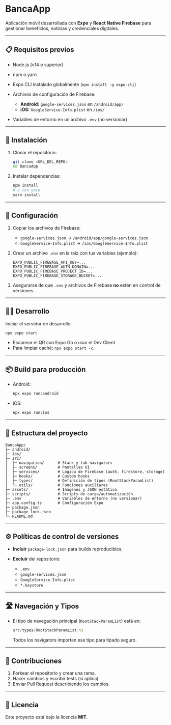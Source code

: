 # BancaApp

Aplicación móvil desarrollada con **Expo** y **React Native Firebase** para gestionar beneficios, noticias y credenciales digitales.

---

## 📋 Requisitos previos

* Node.js (v14 o superior)
* npm o yarn
* Expo CLI instalado globalmente (`npm install -g expo-cli`)
* Archivos de configuración de Firebase:

  * **Android:** `google-services.json` en `/android/app/`
  * **iOS:** `GoogleService-Info.plist` en `/ios/`
* Variables de entorno en un archivo `.env` (no versionar)

---

## 🚀 Instalación

1. Clonar el repositorio:

   ```bash
   git clone <URL_DEL_REPO>
   cd BancaApp
   ```
2. Instalar dependencias:

   ```bash
   npm install
   # o con yarn
   yarn install
   ```

---

## 🔧 Configuración

1. Copiar los archivos de Firebase:

   * `google-services.json` → `/android/app/google-services.json`
   * `GoogleService-Info.plist` → `/ios/GoogleService-Info.plist`
2. Crear un archivo `.env` en la raíz con tus variables (ejemplo):

   ```env
   EXPO_PUBLIC_FIREBASE_API_KEY=...
   EXPO_PUBLIC_FIREBASE_AUTH_DOMAIN=...
   EXPO_PUBLIC_FIREBASE_PROJECT_ID=...
   EXPO_PUBLIC_FIREBASE_STORAGE_BUCKET=...
   ```
3. Asegurarse de que `.env` y archivos de Firebase **no** estén en control de versiones.

---

## 🚴‍♂️ Desarrollo

Iniciar el servidor de desarrollo:

```bash
npx expo start
```

* Escanear el QR con Expo Go o usar el Dev Client.
* Para limpiar caché: `npx expo start -c`.

---

## 📦 Build para producción

* Android:

  ```bash
  npx expo run:android
  ```
* iOS:

  ```bash
  npx expo run:ios
  ```

---

## 📂 Estructura del proyecto

```text
BancaApp/
├─ android/
├─ ios/
├─ src/
│  ├─ navigation/      # Stack y tab navigators
│  ├─ screens/         # Pantallas UI
│  ├─ services/        # Lógica de Firebase (auth, firestore, storage)
│  ├─ hooks/           # Custom hooks
│  ├─ types/           # Definición de tipos (RootStackParamList)
│  └─ utils/           # Funciones auxiliares
├─ assets/             # Imágenes y JSON estático
├─ scripts/            # Scripts de carga/automatización
├─ .env                # Variables de entorno (no versionar)
├─ app.config.ts       # Configuración Expo
├─ package.json
├─ package-lock.json
└─ README.md
```

---

## ⚙️ Políticas de control de versiones

* **Incluir** `package-lock.json` para builds reproducibles.
* **Excluir** del repositorio:

  * `.env`
  * `google-services.json`
  * `GoogleService-Info.plist`
  * `*.keystore`

---

## 🛣️ Navegación y Tipos

* El tipo de navegación principal (`RootStackParamList`) está en:

  ```typescript
  src/types/RootStackParamList.ts
  ```

  Todos los navigators importan ese tipo para tipado seguro.

---

## 🤝 Contribuciones

1. Forkear el repositorio y crear una rama.
2. Hacer cambios y escribir tests (si aplica).
3. Enviar Pull Request describiendo los cambios.

---

## 📄 Licencia

Este proyecto está bajo la licencia **MIT**.
